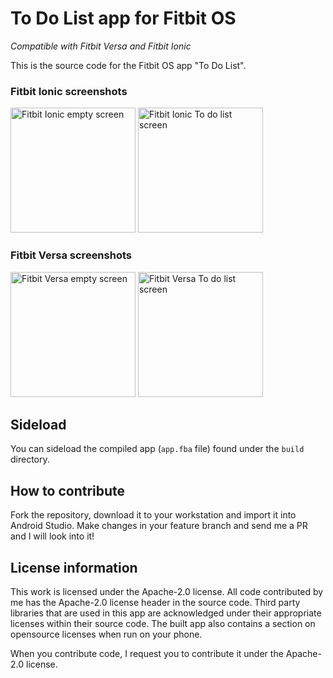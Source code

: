 # To Do List app for Fitbit OS
*Compatible with Fitbit Versa and Fitbit Ionic*

This is the source code for the Fitbit OS app "To Do List".

### Fitbit Ionic screenshots
<img src="https://raw.githubusercontent.com/abhijitvalluri/fitbit-todo-list/master/docs/ionic_empty.png" width=200 alt="Fitbit Ionic empty screen" title="Fitbit Ionic empty screen"> <img src="https://raw.githubusercontent.com/abhijitvalluri/fitbit-todo-list/master/docs/ionic_list.png" width=200 alt="Fitbit Ionic To do list screen" title="Fitbit Ionic To do list screen">
<br />
### Fitbit Versa screenshots
<img src="https://raw.githubusercontent.com/abhijitvalluri/fitbit-todo-list/master/docs/versa_empty.png" width=200 alt="Fitbit Versa empty screen" title="Fitbit Versa empty screen"> <img src="https://raw.githubusercontent.com/abhijitvalluri/fitbit-todo-list/master/docs/versa_list.png" width=200 alt="Fitbit Versa To do list screen" title="Fitbit Versa To do list screen">

## Sideload
You can sideload the compiled app (`app.fba` file) found under the `build` directory.

## How to contribute
Fork the repository, download it to your workstation and import it into Android Studio. Make changes in your feature branch and send me a PR and I will look into it!

## License information
This work is licensed under the Apache-2.0 license. All code contributed by me has the Apache-2.0 license header in the source code. Third party libraries that are used in this app are acknowledged under their appropriate licenses within their source code. The built app also contains a section on opensource licenses when run on your phone.

When you contribute code, I request you to contribute it under the Apache-2.0 license.
